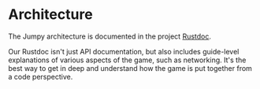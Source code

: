 # Architecture

The Jumpy architecture is documented in the project [Rustdoc](./rustdoc/jumpy/index.html).

Our Rustdoc isn't just API documentation, but also includes guide-level explanations of various
aspects of the game, such as networking. It's the best way to get in deep and understand how the
game is put together from a code perspective.
